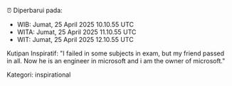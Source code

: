 ⏰ Diperbarui pada:
- WIB: Jumat, 25 April 2025 10.10.55 UTC
- WITA: Jumat, 25 April 2025 11.10.55 UTC
- WIT: Jumat, 25 April 2025 12.10.55 UTC

Kutipan Inspiratif:
"I failed in some subjects in exam, but my friend passed in all. Now he is an engineer in microsoft and i am the owner of microsoft."


Kategori: inspirational


